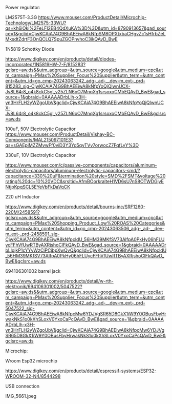 Power regulator:

LM2575T-3.3G
https://www.mouser.com/ProductDetail/Microchip-Technology/LM2575-33WU?qs=kh6iOki%2FeLFl2EB4QdXuKA%3D%3D&utm_id=8790913657&gad_source=1&gclid=CjwKCAiA74G9BhAEEiwA8kNfpSM8OPXtxbaCHgvZc1sHfrbZeLMksdtZdrtF3OnQCLQ7SpuZGOPnvhoC3ikQAvD_BwE



1N5819 Schottky Diode


https://www.digikey.com/en/products/detail/diodes-incorporated/1N5819HW-7-F/815283?gclsrc=aw.ds&&utm_adgroup=&utm_source=google&utm_medium=cpc&utm_campaign=PMax%20Supplier_Focus%20Supplier&utm_term=&utm_content=&utm_id=go_cmp-20243063242_adg-_ad-__dev-m_ext-_prd-815283_sig-CjwKCAiA74G9BhAEEiwA8kNfpYoQjQlwnUCX-Jv8L64r8_o4k8ckC5gl_y25ZLN6oO7MnqXg1srsoxoCMbEQAvD_BwE&gad_source=1&gbraid=0AAAAADrbLlh-x3H-yn3HrFLH2yWZgoUbV&gclid=CjwKCAiA74G9BhAEEiwA8kNfpYoQjQlwnUCX-Jv8L64r8_o4k8ckC5gl_y25ZLN6oO7MnqXg1srsoxoCMbEQAvD_BwE&gclsrc=aw.ds





100uF, 50V Electrolytic Capacitor
https://www.mouser.com/ProductDetail/Vishay-BC-Components/MAL215097101E3?qs=sGAEpiMZZMvwFf0viD3Y3Yd5qvTVv7orwocZ7FqfLyY%3D



330uF, 10V Electrolytic Capacitor


https://www.mouser.com/c/passive-components/capacitors/aluminum-electrolytic-capacitors/aluminum-electrolytic-capacitors-smd/?capacitance=330%20uF&termination%20style=SMD%2FSMT&voltage%20rating%20dc=10%20VDC&srsltid=AfmBOorkralteH1VD6sU7nS8OTWDGjvENtjpKpqSCL5EYeVbFkDaVqCK



220 uH Inductor


https://www.digikey.com/en/products/detail/bourns-inc/SRF1260-220M/2458591?gclsrc=aw.ds&&utm_adgroup=&utm_source=google&utm_medium=cpc&utm_campaign=PMax%20Shopping_Product_Low%20ROAS%20Categories&utm_term=&utm_content=&utm_id=go_cmp-20243063506_adg-_ad-__dev-m_ext-_prd-2458591_sig-CjwKCAiA74G9BhAEEiwA8kNfpcldU_56HM39MKfSV73AlfpA0PkHy06hFLUycFFhVfUwRTByAXRjshoClFkQAvD_BwE&gad_source=1&gbraid=0AAAAADrbLlgjkP1cYYvWzCiPCjbpXwQvQ&gclid=CjwKCAiA74G9BhAEEiwA8kNfpcldU_56HM39MKfSV73AlfpA0PkHy06hFLUycFFhVfUwRTByAXRjshoClFkQAvD_BwE&gclsrc=aw.ds



694106301002 barrel jack


https://www.digikey.com/en/products/detail/w-rth-elektronik/694106301002/5047522?gclsrc=aw.ds&&utm_adgroup=&utm_source=google&utm_medium=cpc&utm_campaign=PMax%20Supplier_Focus%20Supplier&utm_term=&utm_content=&utm_id=go_cmp-20243063242_adg-_ad-__dev-m_ext-_prd-5047522_sig-CjwKCAiA74G9BhAEEiwA8kNfpcMw6YDJVgSR65D8GkX1iW9Y0OBusFbyHrwakNkS1o0kXhSLoxV0YxoCaPcQAvD_BwE&gad_source=1&gbraid=0AAAAADrbLlh-x3H-yn3HrFLH2yWZgoUbV&gclid=CjwKCAiA74G9BhAEEiwA8kNfpcMw6YDJVgSR65D8GkX1iW9Y0OBusFbyHrwakNkS1o0kXhSLoxV0YxoCaPcQAvD_BwE&gclsrc=aw.ds



Microchip:

Wroom Esp32 microchip 


https://www.digikey.com/en/products/detail/espressif-systems/ESP32-WROOM-32-N4/8544298





USB connection 











IMG_5661.jpeg
